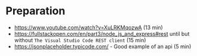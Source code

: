# Preparation

- https://www.youtube.com/watch?v=XuLRKMqozwA (13 min)
- https://fullstackopen.com/en/part3/node_js_and_express#rest until but without `The Visual Studio Code REST client` (15 min)
- https://jsonplaceholder.typicode.com/ - Good example of an api (5 min)
